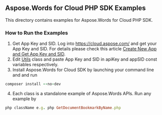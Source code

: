 ## Aspose.Words for Cloud PHP SDK Examples

This directory contains examples for Aspose.Words for Cloud PHP SDK.

### How to Run the Examples
1. Get App Key and SID.
Log into https://cloud.aspose.com/ and get your App Key and SID. For details please check this article
[Create New App and Get App Key and SID](https://docs.asposeptyltd.com/display/totalcloud/Create+New+App+and+Get+App+Key+and+SID).
2. Edit [Utils](https://github.com/aspose-words/Aspose.Words-for-Cloud/blob/master/Examples/PHP/Utils.php) class and paste App Key and SID in apiKey and appSID const variables respectively.
3. Install Aspose.Words for Cloud SDK by launching your command line and and run 
```ruby
composer install --no-dev
```
4. Each class is a standalone example of Aspose.Words APIs. Run any example by 
```ruby
php className e.g. php GetDocumentBookmarkByName.php
```
